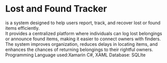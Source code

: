 <h1><strong>Lost and Found Tracker</strong></h1> is a system designed to help users report, track, and recover lost or found items efficiently. 
<br>It provides a centralized platform where individuals can log lost belongings or announce found items, making it easier to connect owners with finders. The system improves organization, reduces delays in locating items, and enhances the chances of returning belongings to their rightful owners.
<br>
Programming Language used:Xamarin C#, XAML
Database: SQLIte
